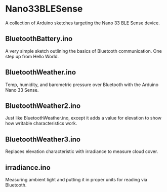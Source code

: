 # Nano33BLESense
A collection of Arduino sketches targeting the Nano 33 BLE Sense device. 

## BluetoothBattery.ino
A very simple sketch outlining the basics of Bluetooth communication. One step up from Hello World.

## BluetoothWeather.ino
Temp, humidity, and barometric pressure over Bluetooth with the Arduino Nano 33 Sense.

## BluetoothWeather2.ino
Just like BluetoothWeather.ino, except it adds a value for elevation to show how writable characteristics work.

## BluetoothWeather3.ino
Replaces elevation characteristic with irradiance to measure cloud cover.

## irradiance.ino
Measuring ambient light and putting it in proper units for reading via Bluetooth.

